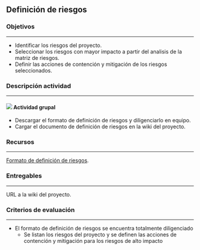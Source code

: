 
## Definición de riesgos

### Objetivos

---
* Identificar los riesgos del proyecto.
* Seleccionar los riesgos con mayor impacto a partir del analisis de la matriz de riesgos.
* Definir las acciones de contención y mitigación de los riesgos seleccionados.

### Descripción actividad

---
#### ![](./../../assets/images/grupo.png) Actividad grupal

* Descargar el formato de definición de riesgos y diligenciarlo en equipo.
* Cargar el documento de definición de riesgos en la wiki del proyecto.

### Recursos 

---
[Formato de definición de riesgos](https://uniandes.sharepoint.com/:w:/s/mod/EQUoRssKFtpGl0JlHX8glvsBme7bPBCf1wk7VaOjmkezcw?e=TxgARK).

### Entregables

---
URL a la wiki del proyecto.


### Criterios de evaluación

---
* El formato de definición de riesgos se encuentra totalmente diligenciado
  * Se listan los riesgos del proyecto y se definen las acciones de contención y mitigación para los riesgos de alto impacto
